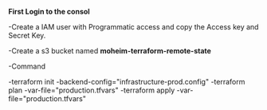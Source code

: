 **First Login to the consol**

-Create a IAM user with Programmatic access  and copy the Access key and Secret Key.

-Create a s3 bucket named **moheim-terraform-remote-state**

-Command

 -terraform init -backend-config="infrastructure-prod.config"
 -terraform plan -var-file="production.tfvars" 
 -terraform apply -var-file="production.tfvars"
